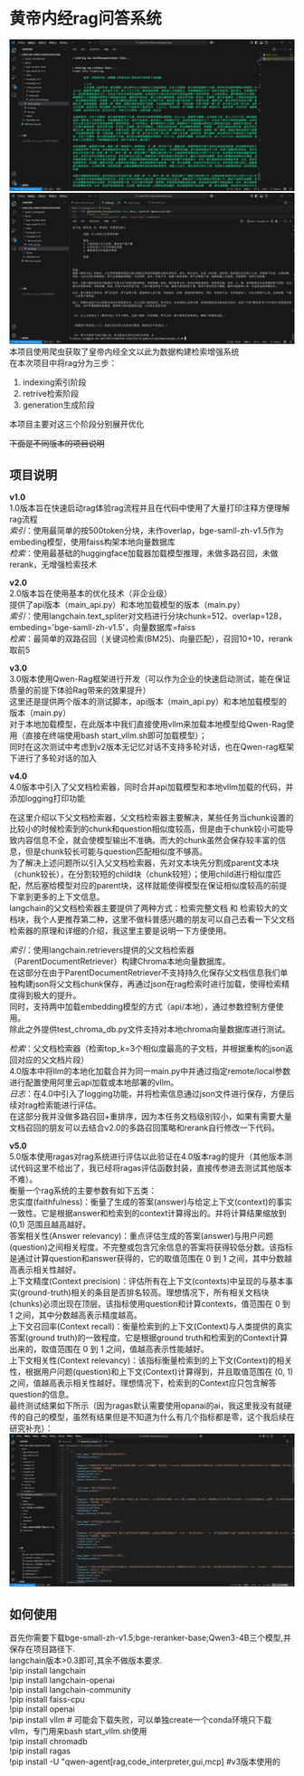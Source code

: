 # 黄帝内经rag问答系统
![效果图1](https://github.com/good-lwb/rag_learn/blob/main/assets/0223ff4aaffd3d88cfc3141b5b168c67.png)
![效果图2](https://github.com/good-lwb/rag_learn/blob/main/assets/ce1dac7e50b97c166bc6e2960535b0ab.png)
本项目使用爬虫获取了皇帝内经全文以此为数据构建检索增强系统  
在本次项目中将rag分为三步：  
1. indexing索引阶段  
2. retrive检索阶段  
3. generation生成阶段


本项目主要对这三个阶段分别展开优化

~~下面是不同版本的项目说明~~  
## 项目说明  
**v1.0**  
1.0版本旨在快速启动rag体验rag流程并且在代码中使用了大量打印注释方便理解rag流程  
*索引*：使用最简单的按500token分块，未作overlap，bge-samll-zh-v1.5作为embeding模型，使用faiss构架本地向量数据库  
*检索*：使用最基础的huggingface加载器加载模型推理，未做多路召回，未做rerank，无增强检索技术



**v2.0**  
2.0版本旨在使用基本的优化技术（非企业级）  
提供了api版本（main_api.py）和本地加载模型的版本（main.py）  
*索引*：使用langchain.text_spliter对文档进行分块chunk=512、overlap=128，embeding='bge-samll-zh-v1.5'，向量数据库=faiss  
*检索*：最简单的双路召回（关键词检索(BM25)、向量匹配），召回10+10，rerank取前5  



**v3.0**  
3.0版本使用Qwen-Rag框架进行开发（可以作为企业的快速启动测试，能在保证质量的前提下体验Rag带来的效果提升）  
这里还是提供两个版本的测试脚本，api版本（main_api.py）和本地加载模型的版本（main.py）  
对于本地加载模型，在此版本中我们直接使用vllm来加载本地模型给Qwen-Rag使用（直接在终端使用bash start_vllm.sh即可加载模型）；  
同时在这次测试中考虑到v2版本无记忆对话不支持多轮对话，也在Qwen-rag框架下进行了多轮对话的加入  



**v4.0**  
4.0版本中引入了父文档检索器，同时合并api加载模型和本地vllm加载的代码，并添加logging打印功能  

在这里介绍以下父文档检索器，父文档检索器主要解决，某些任务当chunk设置的比较小的时候检索到的chunk和question相似度较高，但是由于chunk较小可能导致内容信息不全，就会使模型输出不准确。而大的chunk虽然会保存较丰富的信息，但是chunk较长可能与question匹配相似度不够高。  
为了解决上述问题所以引入父文档检索器，先对文本块先分割成parent文本块（chunk较长），在分割较短的child块（chunk较短）；使用child进行相似度匹配，然后塞给模型对应的parent块，这样就能使得模型在保证相似度较高的前提下拿到更多的上下文信息。  
langchain的父文档检索器主要提供了两种方式：检索完整文档 和 检索较大的文档块，我个人更推荐第二种，这里不做科普感兴趣的朋友可以自己去看一下父文档检索器的原理和详细的介绍，我这里主要是说明一下方便使用。  

*索引*：使用langchain.retrievers提供的父文档检索器（ParentDocumentRetriever）构建Chroma本地向量数据库。  
  在这部分在由于ParentDocumentRetriever不支持持久化保存父文档信息我们单独构建json将父文档chunk保存，再通过json在rag检索时进行加载，使得检索精度得到极大的提升。  
  同时，支持两中加载embedding模型的方式（api/本地），通过参数控制方便使用。  
  除此之外提供test_chroma_db.py文件支持对本地chroma向量数据库进行测试。  

*检索*：父文档检索器（检索top_k=3个相似度最高的子文档，并根据重构的json返回对应的父文档片段）  
  4.0版本中将llm的本地化加载合并为同一main.py中并通过指定remote/local参数进行配置使用阿里云api加载或本地部署的vllm。  
*日志*：在4.0中引入了logging功能，并将检索信息通过json文件进行保存，方便后续对rag检索能进行评估。  
在这部分我并没做多路召回+重排序，因为本任务文档级别较小，如果有需要大量文档召回的朋友可以去结合v2.0的多路召回策略和rerank自行修改一下代码。  



**v5.0**    
5.0版本使用ragas对rag系统进行评估以此验证在4.0版本rag的提升（其他版本测试代码这里不给出了，我已经将ragas评估函数封装，直接传参进去测试其他版本不难）。  
衡量一个rag系统的主要参数有如下五类：  
忠实度(faithfulness)：衡量了生成的答案(answer)与给定上下文(context)的事实一致性。它是根据answer和检索到的context计算得出的。并将计算结果缩放到 (0,1) 范围且越高越好。  
答案相关性(Answer relevancy)：重点评估生成的答案(answer)与用户问题(question)之间相关程度。不完整或包含冗余信息的答案将获得较低分数。该指标是通过计算question和answer获得的，它的取值范围在 0 到 1 之间，其中分数越高表示相关性越好。  
上下文精度(Context precision)：评估所有在上下文(contexts)中呈现的与基本事实(ground-truth)相关的条目是否排名较高。理想情况下，所有相关文档块(chunks)必须出现在顶层。该指标使用question和计算contexts，值范围在 0 到 1 之间，其中分数越高表示精度越高。  
上下文召回率(Context recall)：衡量检索到的上下文(Context)与人类提供的真实答案(ground truth)的一致程度。它是根据ground truth和检索到的Context计算出来的，取值范围在 0 到 1 之间，值越高表示性能越好。  
上下文相关性(Context relevancy)：该指标衡量检索到的上下文(Context)的相关性，根据用户问题(question)和上下文(Context)计算得到，并且取值范围在 (0, 1)之间，值越高表示相关性越好。理想情况下，检索到的Context应只包含解答question的信息。   
最终测试结果如下所示（因为ragas默认需要使用opanai的ai，我这里我没有就硬传的自己的模型，虽然有结果但是不知道为什么有几个指标都是零，这个我后续在研究补充）：   
![测试图](https://github.com/good-lwb/rag_learn/blob/main/assets/evaluate.png)



## 如何使用
首先你需要下载bge-small-zh-v1.5;bge-reranker-base;Qwen3-4B三个模型,并保存在项目路径下.  
langchain版本>0.3即可,其余不做版本要求.   
!pip install langchain  
!pip install langchain-openai  
!pip install langchain-community  
!pip install faiss-cpu  
!pip install openai  
!pip install vllm  # 可能会下载失败，可以单独create一个conda环境只下载vllm，专门用来bash start_vllm.sh使用  
!pip install chromadb  
!pip install ragas  
!pip install -U "qwen-agent[rag,code_interpreter,gui,mcp] #v3版本使用的  

